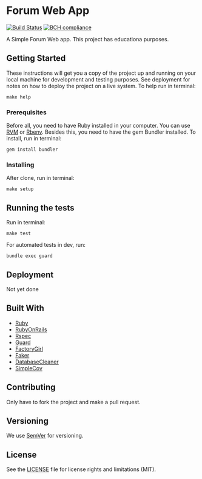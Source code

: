 # Forum Web App

[![Build Status](https://travis-ci.org/MagnunAVF/Forum.svg?branch=master)](https://travis-ci.org/MagnunAVF/Forum)
[![BCH compliance](https://bettercodehub.com/edge/badge/MagnunAVF/Forum?branch=master)](https://bettercodehub.com/)

A Simple Forum Web app.
This project has educationa purposes.

## Getting Started

These instructions will get you a copy of the project up and running on your local machine for development and testing purposes. See deployment for notes on how to deploy the project on a live system.
To help run in terminal:
```
make help
```

### Prerequisites

Before all, you need to have Ruby installed in your computer. You can use [RVM](https://rvm.io/rvm/install) or [Rbenv](https://github.com/rbenv/rbenv).
Besides this, you need to have the gem Bundler installed. To install, run in terminal:
```
gem install bundler
```

### Installing

After clone, run in terminal:
```
make setup
```

## Running the tests

Run in terminal:
```
make test
```

For automated tests in dev, run:
```
bundle exec guard
```

## Deployment

Not yet done

## Built With
* [Ruby](https://www.ruby-lang.org/)
* [RubyOnRails](http://rubyonrails.org/)
* [Rspec](http://rspec.info/)
* [Guard](https://github.com/guard/guard)
* [FactoryGirl](https://github.com/thoughtbot/factory_girl)
* [Faker](https://github.com/stympy/faker)
* [DatabaseCleaner](https://github.com/DatabaseCleaner/database_cleaner)
* [SimpleCov](https://github.com/colszowka/simplecov)

## Contributing

Only have to fork the project and make a pull request.

## Versioning

We use [SemVer](http://semver.org/) for versioning.

## License

See the [LICENSE](LICENSE.md) file for license rights and limitations (MIT).
